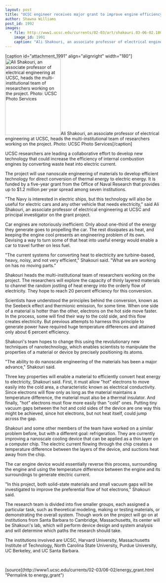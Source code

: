 ```yaml
---
layout: post
title: "UCSC engineer receives major grant to improve engine efficiency using nanotechnology"
author: Shawna Williams
post_id: 1992
images:
  - file: http://www1.ucsc.edu/currents/02-03/art/shakouri.03-06-02.180.jpg
    image_id: 1991
    caption: "Ali Shakouri, an associate professor of electrical engineering at UCSC, heads the multi-institutional team of researchers working on the project. Photo: UCSC Photo Services"
---
```


[caption id="attachment_1991" align="alignright" width="180"]<a href="http://localhost/mysite/wp-content/uploads/2003/06/shakouri.03-06-02.180.jpg"><img class="size-full wp-image-1991" src="http://localhost/mysite/wp-content/uploads/2003/06/shakouri.03-06-02.180.jpg" alt="Ali Shakouri, an associate professor of electrical engineering at UCSC, heads the multi-institutional team of researchers working on the project. Photo: UCSC Photo Services" width="180" height="247" /></a>Ali Shakouri, an associate professor of electrical engineering at UCSC, heads the multi-institutional team of researchers working on the project. Photo: UCSC Photo Services[/caption]
<p>
  UCSC researchers are leading a collaborative effort to develop new technology that could increase the efficiency of internal combustion engines by converting waste heat into electric current.
</p>
<p>
  The project will use nanoscale engineering of materials to develop efficient technology for direct conversion of thermal energy to electric energy. It is funded by a five-year grant from the Office of Naval Research that provides up to $1.2 million per year spread among seven institutions.<br>
</p>
<p>
  "The Navy is interested in electric ships, but this technology will also be useful for electric cars and any other vehicle that needs electricity," said Ali Shakouri, an associate professor of electrical engineering at UCSC and principal investigator on the grant project.<br>
</p>
<p>
  Car engines are notoriously inefficient: Only about one-third of the energy they generate goes to propelling the car. The rest dissipates as heat, and keeping the engine cool presents an engineering problem of its own. Devising a way to turn some of that heat into useful energy would enable a car to travel further on less fuel.<br>
</p>
<p>
  "The current systems for converting heat to electricity are turbine-based, heavy, noisy, and not very efficient," Shakouri said. "What we are working on has no moving parts."<br>
</p>
<p>
  Shakouri heads the multi-institutional team of researchers working on the project. The researchers will explore the capacity of thinly layered materials to channel the random jostling of heat energy into the orderly flow of electricity. They hope to reach 20 percent efficiency for this conversion.<br>
</p>
<p>
  Scientists have understood the principles behind the conversion, known as the Seebeck effect and thermionic emission, for some time. When one side of a material is hotter than the other, electrons on the hot side move faster. In the process, some will find their way to the cold side, and this flow creates electricity. But previous attempts to harness this principle to generate power have required huge temperature differences and attained only about 6 percent efficiency.<br>
</p>
<p>
  Shakouri's team hopes to change this using the revolutionary new techniques of nanotechnology, which enables scientists to manipulate the properties of a material or device by precisely positioning its atoms.<br>
</p>
<p>
  "The ability to do nanoscale engineering of the materials has been a major advance," Shakouri said.<br>
</p>
<p>
  Three key properties will enable a material to efficiently convert heat energy to electricity, Shakouri said. First, it must allow "hot" electrons to move easily into the cold area, a characteristic known as electrical conductivity. Since electrons will flow only as long as the material maintains a temperature difference, the material must also be a thermal insulator. And finally, "hot" electrons must flow more easily than "cold" ones. Putting tiny vacuum gaps between the hot and cold sides of the device are one way this might be achieved, since hot electrons, but not heat itself, could jump across the gap.<br>
</p>
<p>
  Shakouri and some other members of the team have worked on a similar problem before, but with a different goal: refrigeration. They are currently improving a nanoscale cooling device that can be applied as a thin layer on a computer chip. The electric current flowing through the chip creates a temperature difference between the layers of the device, and suctions heat away from the chip.<br>
</p>
<p>
  The car engine device would essentially reverse this process, surrounding the engine and using the temperature difference between the engine and its surroundings to generate electric current.<br>
</p>
<p>
  "In this project, both solid-state materials and small vacuum gaps will be investigated to improve the preferential flow of hot electrons," Shakouri said.<br>
</p>
<p>
  The research team is divided into five smaller groups, each assigned a particular task, such as theoretical modeling, making or testing materials, or demonstrating the overall system. Though work on the project will go on at institutions from Santa Barbara to Cambridge, Massachusetts, its center will be Shakouri's lab, which will perform device design and system analysis and will determine which paths the research should take.<br>
</p>
<p>
  The institutions involved are UCSC, Harvard University, Massachusetts Institute of Technology, North Carolina State University, Purdue University, UC Berkeley, and UC Santa Barbara.<br>
</p>
<p>
  <br>

</p>
<p>

</p>
[source](http://www1.ucsc.edu/currents/02-03/06-02/energy_grant.html "Permalink to energy_grant")
